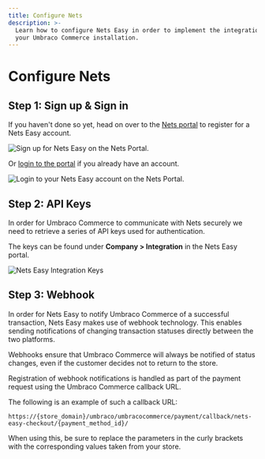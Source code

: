 ```yaml
---
title: Configure Nets
description: >-
  Learn how to configure Nets Easy in order to implement the integration with
  your Umbraco Commerce installation.
---
```


# Configure Nets

## Step 1: Sign up & Sign in

If you haven't done so yet, head on over to the [Nets portal](https://portal.dibspayment.eu/registration) to register for a Nets Easy account.

![Sign up for Nets Easy on the Nets Portal.](../media/nets/nets-easy\_signup.png)

Or [login to the portal](https://portal.dibspayment.eu/dashboard) if you already have an account.

![Login to your Nets Easy account on the Nets Portal.](../media/nets/nets-easy\_signin.png)

## Step 2: API Keys

In order for Umbraco Commerce to communicate with Nets securely we need to retrieve a series of API keys used for authentication.

The keys can be found under **Company > Integration** in the Nets Easy portal.

![Nets Easy Integration Keys](../media/nets/nets-easy\_integration\_keys.png)

## Step 3: Webhook

In order for Nets Easy to notify Umbraco Commerce of a successful transaction, Nets Easy makes use of webhook technology. This enables sending notifications of changing transaction statuses directly between the two platforms.

Webhooks ensure that Umbraco Commerce will always be notified of status changes, even if the customer decides not to return to the store.

Registration of webhook notifications is handled as part of the payment request using the Umbraco Commerce callback URL.

The following is an example of such a callback URL:

```
https://{store_domain}/umbraco/umbracocommerce/payment/callback/nets-easy-checkout/{payment_method_id}/
```

When using this, be sure to replace the parameters in the curly brackets with the corresponding values taken from your store.
